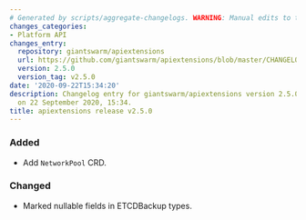```yaml
---
# Generated by scripts/aggregate-changelogs. WARNING: Manual edits to this files will be overwritten.
changes_categories:
- Platform API
changes_entry:
  repository: giantswarm/apiextensions
  url: https://github.com/giantswarm/apiextensions/blob/master/CHANGELOG.md#250---2020-09-22
  version: 2.5.0
  version_tag: v2.5.0
date: '2020-09-22T15:34:20'
description: Changelog entry for giantswarm/apiextensions version 2.5.0, published
  on 22 September 2020, 15:34.
title: apiextensions release v2.5.0
---
```


### Added
- Add `NetworkPool` CRD.
### Changed
- Marked nullable fields in ETCDBackup types.
